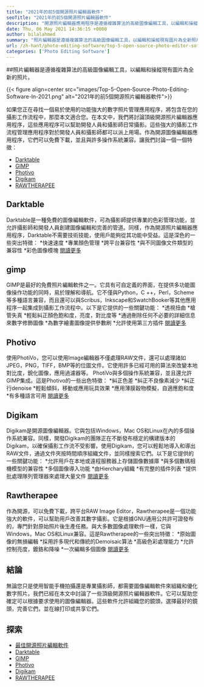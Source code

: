 ```yaml
---
title: "2021年的前5個開源照片編輯器軟件" 
seoTitle: "2021年的前5個開源照片編輯器軟件" 
description: "開源照片編輯器應用程序是遵循複雜算法的高級圖像編輯工具，以編輯和操縱圖片為新照片。" 
date: Thu, 06 May 2021 14:36:15 +0000
author: bilalahmed
summary: "照片編輯器是遵循複雜算法的高級圖像編輯工具，以編輯和操縱現有圖片為全新照片。" 
url: /zh-hant/photo-editing-software/top-5-open-source-photo-editor-software-in-2021/
categories: ['Photo Editing Software']
---
```


##照片編輯器是遵循複雜算法的高級圖像編輯工具，以編輯和操縱現有圖片為全新的照片。

{{< figure align=center src="images/Top-5-Open-Source-Photo-Editing-Software-In-2021.png" alt="2021年的前5個開源照片編輯器軟件">}}

如果您正在尋找一個易於使用的功能強大的數字照片管理應用程序，將包含在您的攝影工作流程中，那麼本文適合您。在本文中，我們將討論頂級開源照片編輯器應用程序，這些應用程序可以幫助開發人員和攝影師日常攝影。這些強大的攝影工作流程管理應用程序對於開發人員和攝影師都可以派上用場。作為開源圖像編輯器應用程序，它們可以免費下載，並且與許多操作系統兼容。讓我們討論一個一個特徵：
  * [Darktable][1]
  * [GIMP][2]
  * [Photivo][3]
  * [Digikam][4]
  * [RAWTHERAPEE][5]

## Darktable
Darktable是一種免費的圖像編輯軟件，可為攝影師提供專業的色彩管理功能，並允許攝影師和開發人員創建圖像編輯和完善的管道。同樣，作為開源照片編輯器應用程序，Darktable不需要技術技能，使用戶能夠從其功能中受益。這是深色的一些突出特徵：
  *快速速度
  *專業顏色管理
  *跨平台兼容性
  *與不同圖像文件類型的兼容性
  *彩色圖像模塊
[閱讀更多][6]

## gimp
GIMP是最好的免費照片編輯軟件之一。它具有可自定義的界面，在提供多功能圖像操作功能的同時，易於理解和導航。它不僅與Python，C ++，Perl，Scheme等多種語言兼容，而且還可以與Scribus，Inkscape和SwatchBooker等其他應用程序一起集成到攝影工作流程中。以下是它提供的一些關鍵功能：
  *透視扭曲
  *槍管失真
  *輕鬆糾正顏色飽和度，亮度，對比度等
  *通過刪除任何不必要的詳細信息來數字修飾圖像
  *為數字繪畫圖像提供參數刷
  *允許使用第三方插件
[閱讀更多][7]

## Photivo
使用PhotiVo，您可以使用Image編輯器不僅處理RAW文件，還可以處理諸如JPEG，PNG，TIFF，BMP等的位圖文件。它使用許多已經可用的算法來改變本地對比度，銳化圖像，應用過濾器等。 PhotiVo與多個操作系統兼容，並且還允許GIMP集成。這是Photivo的一些出色特徵：
  *糾正色差
  *糾正不良像素減少
  *糾正行denoise
  *輕鬆傾斜，移動或應用玩具效果
  *應用薄膜穀物模擬，自適應飽和度
  *有多種語言可用
[閱讀更多][8]

## Digikam
Digikam是開源圖像編輯器。它與包括Windows，Mac OS和Linux在內的多個操作系統兼容。同樣，開發Digikam的團隊正在不斷發布穩定的構建版本的Digikam，以確保攝影工作流不受影響。使用Digikam，您可以輕鬆地導入和導出RAW文件，通過文件夾按時間順序組織文件，並同樣搜索它們。以下是它提供的一些關鍵功能：
  *允許用戶在本地或遠程服務器上存儲圖像數據庫
  *與多個數碼相機模型的兼容性
  *多個圖像導入功能
  *由Hierchary組織
  *有完整的插件列表
  *提供批處理隊列管理器來處理大量文件
[閱讀更多][9]

## Rawtherapee
作為開源，可以免費下載，跨平台RAW Image Editor，Rawtherapee是一個功能強大的軟件，可以幫助用戶改善其數字攝影。它是根據GNU通用公共許可證發布的，專門針對原始照片後生產任務。與大多數圖像處理軟件一樣，它與Windows，Mac OS和Linux兼容。這是Rawtherapee的一些突出特徵：
  *原始圖像的無損編輯
  *採用許多現代和傳統的Demoisaic算法
  *高級色彩處理能力
  *允許控制亮度，鍍鉻和降噪
  *一次編輯多個圖像
[閱讀更多][10]

## 結論
無論您只是使用智能手機拍攝還是專業攝影師，都需要圖像編輯軟件來組織和優化數字照片。我們已經在本文中討論了一些頂級開源照片編輯器軟件。它可以幫助您確定可以根據要求使用的圖像編輯器。這些軟件允許組織您的鏡頭，選擇最好的鏡頭，完善它們，並在線打印或共享它們。

## 探索
  * [最佳開源照片編輯軟件][11]
  * [Darktable][6]
  * [GIMP][7]
  * [Photivo][8]
  * [Digikam][9]
  * [RAWTHERAPEE][10]

  
[1]: #darktable
[2]: #gimp
[3]: #photivo
[4]: #digikam
[5]: #rawtherapee
[6]: https://products.containerize.com/photo-editing-software/darktable
[7]: https://products.containerize.com/photo-editing-software/gimp
[8]: https://products.containerize.com/photo-editing-software/photivo
[9]: https://products.containerize.com/photo-editing-software/digikam
[10]: https://products.containerize.com/photo-editing-software/rawtherapee
[11]: https://products.containerize.com/photo-editing-software
